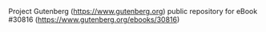 Project Gutenberg (https://www.gutenberg.org) public repository for eBook #30816 (https://www.gutenberg.org/ebooks/30816)
